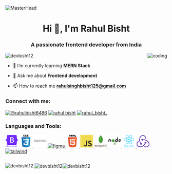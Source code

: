 ![MasterHead](https://i.postimg.cc/LhF4JjHj/stock-vector-programmers-using-javascript-programming-language-on-computer-tiny-people-javascript-la.jpg)

<h1 align="center">Hi 👋, I'm Rahul Bisht</h1>
<h3 align="center">A passionate frontend developer from India </h3>
<img align="right" alt="coding" src="https://i.postimg.cc/4NNbN0Lf/213875785-400ae517-156b-4aca-a787-bac75d84c393-ezgif-com-resize.gif">

<p align="left">  <img width="150" src="https://komarev.com/ghpvc/?username=devbisht12&label=Profile%20views&color=0e75b6&style=flat" alt="devbisht12" /> </p>

- 🌱 I’m currently learning **MERN Stack**

- 💬 Ask me about **Frontend development**

- 📫 How to reach me **rahulsinghbisht125@gmail.com**
<h3 align="left">Connect with me:</h3>
<p align="left">
<a href="https://twitter.com/@rahulbisht6486" target="blank"><img align="center" src="https://raw.githubusercontent.com/rahuldkjain/github-profile-readme-generator/master/src/images/icons/Social/twitter.svg" alt="@rahulbisht6486" height="30" width="40" /></a>
<a href="https://linkedin.com/in/rahul bisht" target="blank"><img align="center" src="https://raw.githubusercontent.com/rahuldkjain/github-profile-readme-generator/master/src/images/icons/Social/linked-in-alt.svg" alt="rahul bisht" height="30" width="40" /></a>
<a href="https://instagram.com/rahul_bisht_" target="blank"><img align="center" src="https://raw.githubusercontent.com/rahuldkjain/github-profile-readme-generator/master/src/images/icons/Social/instagram.svg" alt="rahul_bisht_" height="30" width="40" /></a>
</p>

<p align="left">
</p>

<h3 align="left">Languages and Tools:</h3>
<p align="left"> <a href="https://getbootstrap.com" target="_blank" rel="noreferrer"> <img src="https://raw.githubusercontent.com/devicons/devicon/master/icons/bootstrap/bootstrap-plain-wordmark.svg" alt="bootstrap" width="40" height="40"/> </a> <a href="https://www.w3schools.com/css/" target="_blank" rel="noreferrer"> <img src="https://raw.githubusercontent.com/devicons/devicon/master/icons/css3/css3-original-wordmark.svg" alt="css3" width="40" height="40"/> </a> <a href="https://expressjs.com" target="_blank" rel="noreferrer"> <img src="https://raw.githubusercontent.com/devicons/devicon/master/icons/express/express-original-wordmark.svg" alt="express" width="40" height="40"/> </a> <a href="https://www.figma.com/" target="_blank" rel="noreferrer"> <img src="https://www.vectorlogo.zone/logos/figma/figma-icon.svg" alt="figma" width="40" height="40"/> </a> <a href="https://www.w3.org/html/" target="_blank" rel="noreferrer"> <img src="https://raw.githubusercontent.com/devicons/devicon/master/icons/html5/html5-original-wordmark.svg" alt="html5" width="40" height="40"/> </a> <a href="https://developer.mozilla.org/en-US/docs/Web/JavaScript" target="_blank" rel="noreferrer"> <img src="https://raw.githubusercontent.com/devicons/devicon/master/icons/javascript/javascript-original.svg" alt="javascript" width="40" height="40"/> </a> <a href="https://www.mongodb.com/" target="_blank" rel="noreferrer"> <img src="https://raw.githubusercontent.com/devicons/devicon/master/icons/mongodb/mongodb-original-wordmark.svg" alt="mongodb" width="40" height="40"/> </a> <a href="https://nodejs.org" target="_blank" rel="noreferrer"> <img src="https://raw.githubusercontent.com/devicons/devicon/master/icons/nodejs/nodejs-original-wordmark.svg" alt="nodejs" width="40" height="40"/> </a> <a href="https://reactjs.org/" target="_blank" rel="noreferrer"> <img src="https://raw.githubusercontent.com/devicons/devicon/master/icons/react/react-original-wordmark.svg" alt="react" width="40" height="40"/> </a> <a href="https://redux.js.org" target="_blank" rel="noreferrer"> <img src="https://raw.githubusercontent.com/devicons/devicon/master/icons/redux/redux-original.svg" alt="redux" width="40" height="40"/> </a> <a href="https://tailwindcss.com/" target="_blank" rel="noreferrer"> <img src="https://www.vectorlogo.zone/logos/tailwindcss/tailwindcss-icon.svg" alt="tailwind" width="40" height="40"/> </a> </p>

<div style="display: flex; flex-wrap: wrap; width: 300px;" >
<p><img align="left" src="https://github-readme-stats.vercel.app/api/top-langs?username=devbisht12&show_icons=true&locale=en&layout=compact" alt="devbisht12" /></p>

<p>&nbsp;<img align="center" src="https://github-readme-stats.vercel.app/api?username=devbisht12&show_icons=true&locale=en" alt="devbisht12" /></p>

<p><img align="center" src="https://github-readme-streak-stats.herokuapp.com/?user=devbisht12&" alt="devbisht12" /></p></div>
